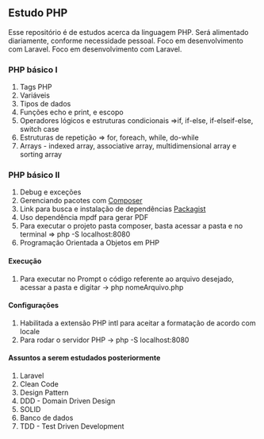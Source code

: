 ## Estudo PHP

Esse repositório é de estudos acerca da linguagem PHP.
Será alimentado diariamente, conforme necessidade pessoal. Foco em desenvolvimento com Laravel. Foco em desenvolvimento com Laravel.

### PHP básico I

1. Tags PHP
2. Variáveis
3. Tipos de dados
4. Funções echo e print, e escopo
5. Operadores lógicos e estruturas condicionais =>if, if-else, if-elseif-else, switch case
6. Estruturas de repetição => for, foreach, while, do-while
7. Arrays - indexed array, associative array, multidimensional array e sorting array

### PHP básico II

1. Debug e exceções
2. Gerenciando pacotes com [Composer](https://getcomposer.org/doc/01-basic-usage.md#introduction) 
3. Link para busca e instalação de dependências [Packagist](https://packagist.org/)
4. Uso dependência mpdf para gerar PDF
5. Para executar o projeto pasta composer, basta acessar a pasta e no terminal => php -S localhost:8080
6. Programação Orientada a Objetos em PHP

#### Execução

1. Para executar no Prompt o código referente ao arquivo desejado, acessar a pasta e digitar -> php nomeArquivo.php

#### Configurações

1. Habilitada a extensão PHP intl para aceitar a formatação de acordo com locale
2. Para rodar o servidor PHP -> php -S localhost:8080


#### Assuntos a serem estudados posteriormente

1. Laravel
2. Clean Code
3. Design Pattern
4. DDD - Domain Driven Design
5. SOLID
6. Banco de dados
7. TDD - Test Driven Development

